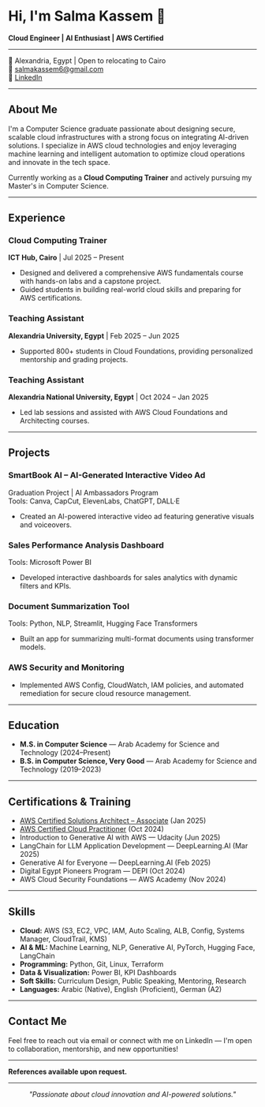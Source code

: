 # Hi, I'm Salma Kassem 👋

**Cloud Engineer | AI Enthusiast | AWS Certified**

---

📍 Alexandria, Egypt | Open to relocating to Cairo  
📧 [salmakassem6@gmail.com](mailto:salmakassem6@gmail.com)  
🔗 [LinkedIn](https://linkedin.com/in/salma-mohamed-kassem)

---

## About Me

I'm a Computer Science graduate passionate about designing secure, scalable cloud infrastructures with a strong focus on integrating AI-driven solutions. I specialize in AWS cloud technologies and enjoy leveraging machine learning and intelligent automation to optimize cloud operations and innovate in the tech space.

Currently working as a **Cloud Computing Trainer** and actively pursuing my Master's in Computer Science.

---

## Experience

### Cloud Computing Trainer  
**ICT Hub, Cairo** | Jul 2025 – Present  
- Designed and delivered a comprehensive AWS fundamentals course with hands-on labs and a capstone project.  
- Guided students in building real-world cloud skills and preparing for AWS certifications.

### Teaching Assistant  
**Alexandria University, Egypt** | Feb 2025 – Jun 2025  
- Supported 800+ students in Cloud Foundations, providing personalized mentorship and grading projects.  

### Teaching Assistant  
**Alexandria National University, Egypt** | Oct 2024 – Jan 2025  
- Led lab sessions and assisted with AWS Cloud Foundations and Architecting courses.

---

## Projects

### SmartBook AI – AI-Generated Interactive Video Ad  
Graduation Project | AI Ambassadors Program  
Tools: Canva, CapCut, ElevenLabs, ChatGPT, DALL·E  
- Created an AI-powered interactive video ad featuring generative visuals and voiceovers.

### Sales Performance Analysis Dashboard  
Tools: Microsoft Power BI  
- Developed interactive dashboards for sales analytics with dynamic filters and KPIs.

### Document Summarization Tool  
Tools: Python, NLP, Streamlit, Hugging Face Transformers  
- Built an app for summarizing multi-format documents using transformer models.

### AWS Security and Monitoring  
- Implemented AWS Config, CloudWatch, IAM policies, and automated remediation for secure cloud resource management.

---

## Education

- **M.S. in Computer Science** — Arab Academy for Science and Technology (2024–Present)  
- **B.S. in Computer Science, Very Good** — Arab Academy for Science and Technology (2019–2023)

---

## Certifications & Training

- [AWS Certified Solutions Architect – Associate](https://www.credly.com/badges/dcd939d0-945a-4912-a542-517d8bb2e9a0/public_url) (Jan 2025)  
- [AWS Certified Cloud Practitioner](https://www.credly.com/badges/c233e1bb-67ae-4874-93e4-0b7131688df9/public_url) (Oct 2024)  
- Introduction to Generative AI with AWS — Udacity (Jun 2025)  
- LangChain for LLM Application Development — DeepLearning.AI (Mar 2025)  
- Generative AI for Everyone — DeepLearning.AI (Feb 2025)  
- Digital Egypt Pioneers Program — DEPI (Oct 2024)  
- AWS Cloud Security Foundations — AWS Academy (Nov 2024)

---

## Skills

- **Cloud:** AWS (S3, EC2, VPC, IAM, Auto Scaling, ALB, Config, Systems Manager, CloudTrail, KMS)  
- **AI & ML:** Machine Learning, NLP, Generative AI, PyTorch, Hugging Face, LangChain  
- **Programming:** Python, Git, Linux, Terraform  
- **Data & Visualization:** Power BI, KPI Dashboards  
- **Soft Skills:** Curriculum Design, Public Speaking, Mentoring, Research  
- **Languages:** Arabic (Native), English (Proficient), German (A2)

---

## Contact Me

Feel free to reach out via email or connect with me on LinkedIn — I'm open to collaboration, mentorship, and new opportunities!

---

**References available upon request.**

---

<p align="center">
  <em>"Passionate about cloud innovation and AI-powered solutions."</em>
</p>
